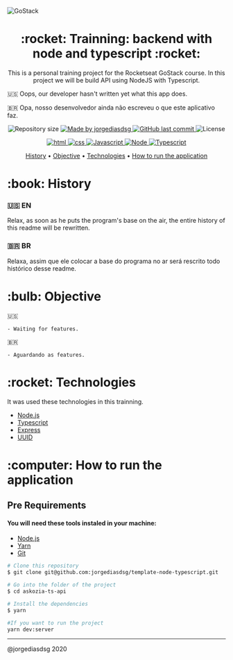 <img alt="GoStack" src="https://storage.googleapis.com/golden-wind/bootcamp-gostack/header-desafios.png" />

<h1 align="center">:rocket: Trainning: backend with node and typescript :rocket:</h1>

<p align="center">This is a personal training project for the Rocketseat GoStack course. In this project we will be build API using NodeJS with Typescript.</p>

:us: Oops, our developer hasn't written yet what this app does.

:brazil: Opa, nosso desenvolvedor ainda não escreveu o que este aplicativo faz.

<p align="center">

  <img alt="Repository size" src="https://img.shields.io/github/repo-size/jorgediasdsg/node_study">

  <a href="https://www.linkedin.com/in/jorgediasdsg/">
    <img alt="Made by jorgediasdsg" src="https://img.shields.io/badge/made%20by-jorgediasdsg-blue">
  </a>

  <a href="https://github.com/jorgediasdsg/node_study/commits/master">
    <img alt="GitHub last commit" src="https://img.shields.io/github/last-commit/jorgediasdsg/node_study?color=blue">
  </a>

  <img alt="License" src="https://img.shields.io/badge/license-MIT-brightgreen?color=blue">

</p>

<p align="center">

  <a href="#">
    <img alt="html" src="https://img.shields.io/static/v1?color=orange&label=HTML5&message=HTML&%3Fstyle=plastic&logo=html5">
  </a>

  <a href="#">
    <img alt="css" src="https://img.shields.io/static/v1?color=blue&label=CSS3&message=CSS&%3Fstyle=plastic&logo=CSS3">
  </a>

  <a href="#">
    <img alt="Javascript" src="https://img.shields.io/static/v1?color=yellow&label=javascript&message=JS&%3Fstyle=plastic&logo=javascript">
  </a>
    <a href="#">
    <img alt="Node" src="https://img.shields.io/node/v/latest?color=node&label=node&logo=node&logoColor=node">
  </a>
  </a>
    <a href="#">
    <img alt="Typescript" src="https://camo.githubusercontent.com/21132e0838961fbecb75077042aa9b15bc0bf6f9/68747470733a2f2f62616467656e2e6e65742f62616467652f4275696c74253230576974682f547970655363726970742f626c7565">
  </a>
</p>

</p>

</p>
<p align="center">
 <a href="#history">History</a> •
 <a href="#objective">Objective</a> •
 <a href="#technologies">Technologies</a> •
 <a href="#how-to-run">How to run the application</a>
</p>

<h1 id="history">:book: History</h1>

### :us: EN

Relax, as soon as he puts the program's base on the air, the entire history of this readme will be rewritten.

### :brazil: BR

Relaxa, assim que ele colocar a base do programa no ar será rescrito todo histórico desse readme.

<h1 id="objective">:bulb: Objective</h1>

:us:

    - Waiting for features.

:brazil:

    - Aguardando as features.

</p>

<h1 id="technologies">:rocket: Technologies</h1>

<p>It was used these technologies in this trainning.</p>

- [Node.js](https://nodejs.org/en/ "Node.js")
- [Typescript](https://www.npmjs.com/package/typescript "Typescript")
- [Express](http://expressjs.com/ "Express")
- [UUID](https://www.npmjs.com/package/uuid "UUID")

<h1 id="how-to-run">:computer: How to run the application</h1>

<h2>Pre Requirements</h2>

<h4>You will need these tools instaled in your machine:</h4>

- [Node.js](https://nodejs.org/en/ "Node.js")
- [Yarn](https://yarnpkg.com/ "Yarn")
- [Git](https://git-scm.com/ "Git")

```bash
# Clone this repository
$ git clone git@github.com:jorgediasdsg/template-node-typescript.git

# Go into the folder of the project
$ cd askozia-ts-api

# Install the dependencies
$ yarn

#If you want to run the project
yarn dev:server

```
<hr>

@jorgediasdsg 2020
